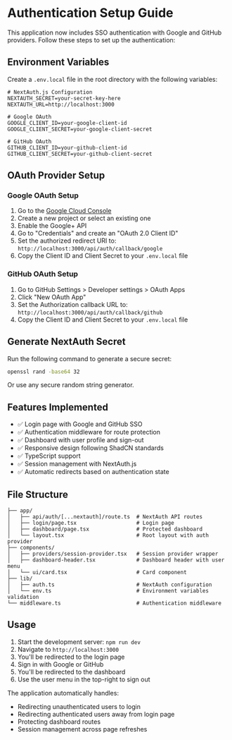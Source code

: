 # Authentication Setup Guide

This application now includes SSO authentication with Google and GitHub providers. Follow these steps to set up the authentication:

## Environment Variables

Create a `.env.local` file in the root directory with the following variables:

```env
# NextAuth.js Configuration
NEXTAUTH_SECRET=your-secret-key-here
NEXTAUTH_URL=http://localhost:3000

# Google OAuth
GOOGLE_CLIENT_ID=your-google-client-id
GOOGLE_CLIENT_SECRET=your-google-client-secret

# GitHub OAuth
GITHUB_CLIENT_ID=your-github-client-id
GITHUB_CLIENT_SECRET=your-github-client-secret
```

## OAuth Provider Setup

### Google OAuth Setup

1. Go to the [Google Cloud Console](https://console.cloud.google.com/)
2. Create a new project or select an existing one
3. Enable the Google+ API
4. Go to "Credentials" and create an "OAuth 2.0 Client ID"
5. Set the authorized redirect URI to: `http://localhost:3000/api/auth/callback/google`
6. Copy the Client ID and Client Secret to your `.env.local` file

### GitHub OAuth Setup

1. Go to GitHub Settings > Developer settings > OAuth Apps
2. Click "New OAuth App"
3. Set the Authorization callback URL to: `http://localhost:3000/api/auth/callback/github`
4. Copy the Client ID and Client Secret to your `.env.local` file

## Generate NextAuth Secret

Run the following command to generate a secure secret:

```bash
openssl rand -base64 32
```

Or use any secure random string generator.

## Features Implemented

- ✅ Login page with Google and GitHub SSO
- ✅ Authentication middleware for route protection
- ✅ Dashboard with user profile and sign-out
- ✅ Responsive design following ShadCN standards
- ✅ TypeScript support
- ✅ Session management with NextAuth.js
- ✅ Automatic redirects based on authentication state

## File Structure

```
├── app/
│   ├── api/auth/[...nextauth]/route.ts  # NextAuth API routes
│   ├── login/page.tsx                   # Login page
│   ├── dashboard/page.tsx               # Protected dashboard
│   └── layout.tsx                       # Root layout with auth provider
├── components/
│   ├── providers/session-provider.tsx   # Session provider wrapper
│   ├── dashboard-header.tsx             # Dashboard header with user menu
│   └── ui/card.tsx                      # Card component
├── lib/
│   ├── auth.ts                          # NextAuth configuration
│   └── env.ts                           # Environment variables validation
└── middleware.ts                        # Authentication middleware
```

## Usage

1. Start the development server: `npm run dev`
2. Navigate to `http://localhost:3000`
3. You'll be redirected to the login page
4. Sign in with Google or GitHub
5. You'll be redirected to the dashboard
6. Use the user menu in the top-right to sign out

The application automatically handles:
- Redirecting unauthenticated users to login
- Redirecting authenticated users away from login page
- Protecting dashboard routes
- Session management across page refreshes
